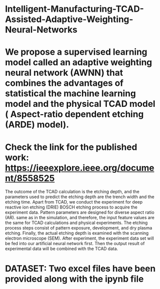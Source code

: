 # Intelligent-Manufacturing-TCAD-Assisted-Adaptive-Weighting-Neural-Networks
# We propose a supervised learning model called an adaptive weighting neural network (AWNN) that combines the advantages of statistical the machine learning model and the physical TCAD model ( Aspect-ratio dependent etching (ARDE) model).


# Check the link for the published work: https://ieeexplore.ieee.org/document/8558525

The outcome of the TCAD calculation is the etching
depth, and the parameters used to predict the etching depth
are the trench width and the etching time. Apart from
TCAD, we conduct the experiment for deep reactive ion
etching (DRIE) BOSCH etching process to acquire the experiment
data. Pattern parameters are designed for diverse aspect ratio (AR).
same as in the simulation, and therefore, the input feature values
are the same for TCAD calculations and physical experiments.
The etching process steps consist of pattern exposure,
development, and dry plasma etching. Finally, the actual etching
depth is examined with the scanning electron microscope
(SEM). After experiment, the experiment data set will be
fed into our artificial neural network first. Then the output
result of experimental data will be combined with the TCAD
data.



# DATASET:  Two excel files have been provided along with the ipynb file

